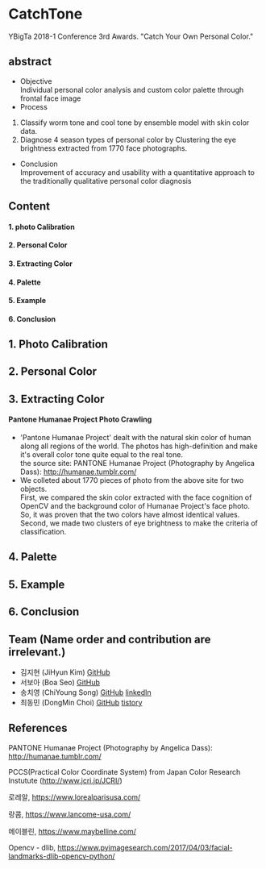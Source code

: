 # CatchTone
YBigTa 2018-1 Conference 3rd Awards. "Catch Your Own Personal Color."

## abstract
* Objective   
Individual personal color analysis and custom color palette through frontal face image
* Process    
1) Classify worm tone and cool tone by ensemble model with skin color data.  
2) Diagnose 4 season types of personal color by Clustering the eye brightness extracted from 1770 face photographs.  
* Conclusion   
Improvement of accuracy and usability with a quantitative approach to the traditionally qualitative personal color diagnosis  

## Content
#### 1. photo Calibration 
#### 2. Personal Color 
#### 3. Extracting Color
#### 4. Palette 
#### 5. Example
#### 6. Conclusion 

## 1. Photo Calibration 

## 2. Personal Color 

## 3. Extracting Color
#### Pantone Humanae Project Photo Crawling
* 'Pantone Humanae Project' dealt with the natural skin color of human along all regions of the world. The photos has high-definition and make it's overall color tone quite equal to the real tone.  
the source site: PANTONE Humanae Project (Photography by Angelica Dass): http://humanae.tumblr.com/  
* We colleted about 1770 pieces of photo from the above site for two objects.   
First, we compared the skin color extracted with the face cognition of OpenCV and the background color of Humanae Project's  face photo. So, it was proven that the two colors have almost identical values.   
Second, we made two clusters of eye brightness to make the criteria of classification.

## 4. Palette 

## 5. Example

## 6. Conclusion 



## Team (**Name order and contribution are irrelevant.**)
* 김지현 (JiHyun Kim) [GitHub](https://github.com/ooojh)
* 서보아 (Boa Seo) [GitHub](https://github.com/Vividoer)
* 송치영 (ChiYoung Song) [GitHub](https://github.com/SongChiYoung) [linkedIn](https://www.linkedin.com/in/치영-송-685671153)
* 최동민 (DongMin Choi) [GitHub](https://github.com/ChoiDM) [tistory](http://cdm98.tistory.com)

## References

PANTONE Humanae Project (Photography by Angelica Dass): http://humanae.tumblr.com/  

PCCS(Practical Color Coordinate System) from Japan Color Research Instutute (http://www.jcri.jp/JCRI/)

로레알, https://www.lorealparisusa.com/

랑콤, https://www.lancome-usa.com/

메이블린, https://www.maybelline.com/

Opencv - dlib, https://www.pyimagesearch.com/2017/04/03/facial-landmarks-dlib-opencv-python/

